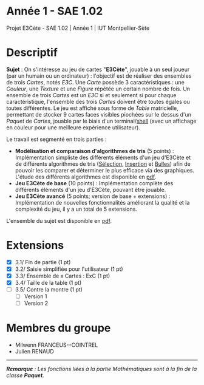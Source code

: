 # Année 1 - SAE 1.02
Projet E3Cète - SAE 1.02 | Année 1 | IUT Montpellier-Sète

# Descriptif
**Sujet** : On s'intéresse au jeu de cartes "**E3Cète**", jouable à un seul joueur (par un humain ou un ordinateur) : l'objectif est de réaliser des ensembles de trois _Cartes_, notés _E3C_. Une _Carte_ possède 3 caractéristiques : une _Couleur_, une _Texture_ et une _Figure_ répétée un certain nombre de fois. Un ensemble de trois _Cartes_ est un _E3C_ si et seulement si pour chaque caractéristique, l'ensemble des trois _Cartes_ doivent être toutes égales ou toutes différentes. Le jeu est affiché sous forme de _Table_ matricielle, permettant de stocker 9 cartes faces visibles piochées sur le dessus d'un _Paquet_ de _Cartes_, jouable par le biais d'un terminal/[shell](https://fr.wikipedia.org/wiki/Bourne-Again_shell) (avec un affichage en couleur pour une meilleure expérience utilisateur).

Le travail est segmenté en trois parties :
- **Modélisation et comparaison d'algorithmes de tris** (5 points) : Implémentation simpliste des différents éléments d'un jeu d'E3Cète et de différents algorithmes de tris ([Sélection](https://fr.wikipedia.org/wiki/Tri_par_s%C3%A9lection), [Insertion](https://fr.wikipedia.org/wiki/Tri_par_insertion) et [Bulles](https://fr.wikipedia.org/wiki/Tri_%C3%A0_bulles)) afin de pouvoir les comparer et déterminer le plus efficace via des graphiques. L'étude des différents algorithmes est disponible en [pdf](tex/SAE1.02-Maths-FRANCEUS_COINTREL-RENAUD.pdf).
- **Jeu E3Cète de base** (10 points) : Implémentation complète des différents éléments d'un jeu d'E3Cète, pouvant être jouable.
- **Jeu E3Cète avancé** (5 points; version de base + extensions) : Implémentation de nouvelles fonctionnalités améliorant la qualité et la complexité du jeu, il y a un total de 5 extensions.

L'ensemble du sujet est disponible en [pdf](SAE_1_02_E3Cete-V4bis.pdf).

# Extensions
- [x] 3.1/ Fin de partie (1 pt)
- [x] 3.2/ Saisie simplifiée pour l'utilisateur (1 pt)
- [x] 3.3/ Ensemble de x Cartes : ExC (1 pt)
- [x] 3.4/ Taille de la table (1 pt)
- [ ] 3.5/ Contre la montre (1 pt)
  - [ ] Version 1
  - [ ] Version 2

# Membres du groupe
- Milwenn FRANCEUS--COINTREL
- Julien RENAUD

___
_**Remarque** : Les fonctions liées à la partie Mathématiques sont à la fin de la classe **Paquet**._